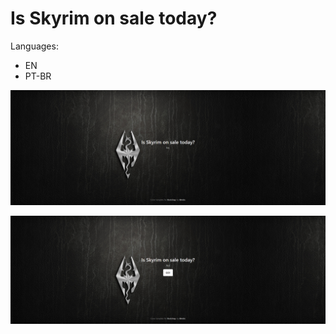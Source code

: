 # Is Skyrim on sale today?

Languages:
* EN
* PT-BR

![...](screenshots/screencapture-localhost-8080-2020-12-22-10_44_52.png)

![...](screenshots/screencapture-localhost-8080-2020-12-22-10_46_14.png)
